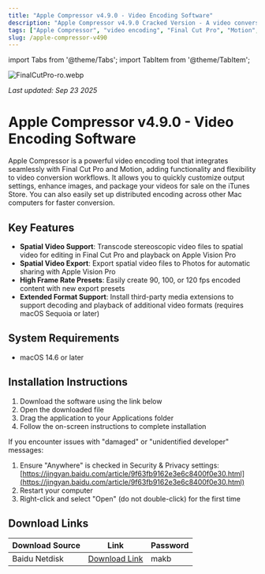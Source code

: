```yaml
---
title: "Apple Compressor v4.9.0 - Video Encoding Software"
description: "Apple Compressor v4.9.0 Cracked Version - A video conversion tool highly integrated with Final Cut Pro and Motion, supporting spatial video encoding and compatible with Apple Vision Pro"
tags: ["Apple Compressor", "video encoding", "Final Cut Pro", "Motion", "Apple Vision Pro", "spatial video", "video conversion"]
slug: /apple-compressor-v490
---
```


import Tabs from '@theme/Tabs';
import TabItem from '@theme/TabItem';

![FinalCutPro-ro.webp](https://list.ucards.store/d/img/FinalCutPro-ro.webp)

*Last updated: Sep 23 2025*

# Apple Compressor v4.9.0 - Video Encoding Software

Apple Compressor is a powerful video encoding tool that integrates seamlessly with Final Cut Pro and Motion, adding functionality and flexibility to video conversion workflows. It allows you to quickly customize output settings, enhance images, and package your videos for sale on the iTunes Store. You can also easily set up distributed encoding across other Mac computers for faster conversion.

## Key Features

- **Spatial Video Support**: Transcode stereoscopic video files to spatial video for editing in Final Cut Pro and playback on Apple Vision Pro
- **Spatial Video Export**: Export spatial video files to Photos for automatic sharing with Apple Vision Pro
- **High Frame Rate Presets**: Easily create 90, 100, or 120 fps encoded content with new export presets
- **Extended Format Support**: Install third-party media extensions to support decoding and playback of additional video formats (requires macOS Sequoia or later)

## System Requirements

- macOS 14.6 or later

## Installation Instructions

<Tabs>
<TabItem value="standard" label="Standard Installation">

1. Download the software using the link below
2. Open the downloaded file
3. Drag the application to your Applications folder
4. Follow the on-screen instructions to complete installation

</TabItem>
<TabItem value="troubleshooting" label="Troubleshooting Installation">

If you encounter issues with "damaged" or "unidentified developer" messages:

1. Ensure "Anywhere" is checked in Security & Privacy settings: [https://jingyan.baidu.com/article/9f63fb9162e3e6c8400f0e30.html](https://jingyan.baidu.com/article/9f63fb9162e3e6c8400f0e30.html)
2. Restart your computer
3. Right-click and select "Open" (do not double-click) for the first time

</TabItem>
</Tabs>

## Download Links

| Download Source | Link | Password |
|-----------------|------|----------|
| Baidu Netdisk | [Download Link](https://pan.baidu.com/s/15Gcb6vTrF-Ur4uO2ibPwhg?pwd=makb) | makb |
